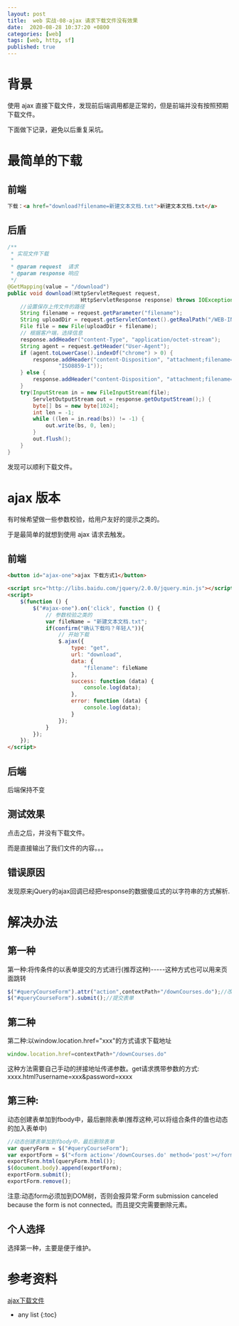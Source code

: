 ```yaml
---
layout: post
title:  web 实战-08-ajax 请求下载文件没有效果
date:  2020-08-28 10:37:20 +0800
categories: [web]
tags: [web, http, sf]
published: true
---
```


# 背景

使用 ajax 直接下载文件，发现前后端调用都是正常的，但是前端并没有按照预期下载文件。

下面做下记录，避免以后重复采坑。

# 最简单的下载

## 前端

```html
下载：<a href="download?filename=新建文本文档.txt">新建文本文档.txt</a>
```

## 后盾

```java
/**
 * 实现文件下载
 *
 * @param request  请求
 * @param response 响应
 */
@GetMapping(value = "/download")
public void download(HttpServletRequest request,
                       HttpServletResponse response) throws IOException, ServletException {
    //设置保存上传文件的路径
    String filename = request.getParameter("filename");
    String uploadDir = request.getServletContext().getRealPath("/WEB-INF/upload/");
    File file = new File(uploadDir + filename);
    // 根据客户端，选择信息
    response.addHeader("content-Type", "application/octet-stream");
    String agent = request.getHeader("User-Agent");
    if (agent.toLowerCase().indexOf("chrome") > 0) {
        response.addHeader("content-Disposition", "attachment;filename=" + new String(filename.getBytes(StandardCharsets.UTF_8),
                "ISO8859-1"));
    } else {
        response.addHeader("content-Disposition", "attachment;filename=" + URLEncoder.encode(filename, "UTF-8"));
    }
    try(InputStream in = new FileInputStream(file);
        ServletOutputStream out = response.getOutputStream();) {
        byte[] bs = new byte[1024];
        int len = -1;
        while ((len = in.read(bs)) != -1) {
            out.write(bs, 0, len);
        }
        out.flush();
    }
}
```

发现可以顺利下载文件。

# ajax 版本

有时候希望做一些参数校验，给用户友好的提示之类的。

于是最简单的就想到使用 ajax 请求去触发。

## 前端

```html
<button id="ajax-one">ajax 下载方式1</button>

<script src="http://libs.baidu.com/jquery/2.0.0/jquery.min.js"></script>
<script>
    $(function () {
        $("#ajax-one").on('click', function () {
            // 参数校验之类的
            var fileName = "新建文本文档.txt";
            if(confirm("确认下载吗？年轻人")){
                // 开始下载
                $.ajax({
                    type: "get",
                    url: "download",
                    data: {
                        "filename": fileName
                    },
                    success: function (data) {
                        console.log(data);
                    },
                    error: function (data) {
                        console.log(data);
                    }
                });
            }
        });
    });
</script>
```

## 后端

后端保持不变

## 测试效果

点击之后，并没有下载文件。

而是直接输出了我们文件的内容。。。

## 错误原因

发现原来jQuery的ajax回调已经把response的数据傻瓜式的以字符串的方式解析.

# 解决办法

## 第一种

第一种:将传条件的以表单提交的方式进行(推荐这种)-----这种方式也可以用来页面跳转

```js
$("#queryCourseForm").attr("action",contextPath+"/downCourses.do");//改变表单的提交地址为下载的地址
$("#queryCourseForm").submit();//提交表单
```


## 第二种

第二种:以window.location.href="xxx"的方式请求下载地址

```js
window.location.href=contextPath+"/downCourses.do"
```

这种方法需要自己手动的拼接地址传递参数。get请求携带参数的方式:   xxxx.html?username=xxx&password=xxxx

## 第三种:

动态创建表单加到fbody中，最后删除表单(推荐这种,可以将组合条件的值也动态的加入表单中)

```js
//动态创建表单加到fbody中，最后删除表单
var queryForm = $("#queryCourseForm");
var exportForm = $("<form action='/downCourses.do' method='post'></form>")     
exportForm.html(queryForm.html());
$(document.body).append(exportForm);
exportForm.submit();
exportForm.remove();
```

注意:动态form必须加到DOM树，否则会报异常:Form submission canceled because the form is not connected。而且提交完需要删除元素。

## 个人选择

选择第一种，主要是便于维护。

# 参考资料

[ajax下载文件](https://www.cnblogs.com/qlqwjy/p/8971207.html)

* any list
{:toc}